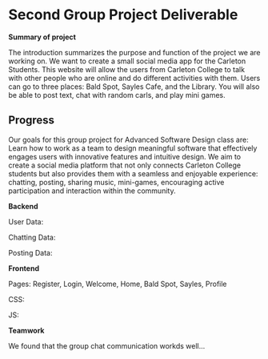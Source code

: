 # **Second Group Project Deliverable**

**Summary of project**

The introduction summarizes the purpose and function of the project we are working on. We want to create a small social media app for the Carleton Students. This website will allow the users from Carleton College to talk with other people who are online and do different activities with them. Users can go to three places: Bald Spot, Sayles Cafe, and the Library. You will also be able to post text, chat with random carls, and play mini games.

## **Progress**

Our goals for this group project for Advanced Software Design class are: Learn how to work as a team to design meaningful software that effectively engages users with innovative features and intuitive design. We aim to create a social media platform that not only connects Carleton College students but also provides them with a seamless and enjoyable experience: chatting, posting, sharing music, mini-games, encouraging active participation and interaction within the community.

**Backend**

User Data:

Chatting Data:

Posting Data:

**Frontend**

Pages: Register, Login, Welcome, Home, Bald Spot, Sayles, Profile

CSS:

JS:

**Teamwork**

We found that the group chat communication workds well...
